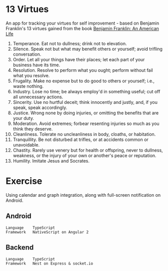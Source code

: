 # 13 Virtues

An app for tracking your virtues for self improvement - based on Benjamin Franklin's 13 virtues gained from the book [Benjamin Franklin: An American Life](https://www.amazon.com/Benjamin-Franklin-American-Walter-Isaacson/dp/074325807X/ref=sr_1_1?ie=UTF8&qid=1475801081&sr=8-1&keywords=benjamin+franklin+bio)

1. Temperance. Eat not to dullness; drink not to elevation.
2. Silence. Speak not but what may benefit others or yourself; avoid trifling conversation.
3. Order. Let all your things have their places; let each part of your business have its time.
4. Resolution. Resolve to perform what you ought; perform without fail what you resolve.
5. Frugality. Make no expense but to do good to others or yourself; i.e., waste nothing.
6. Industry. Lose no time; be always employ'd in something useful; cut off all unnecessary actions.
7. Sincerity. Use no hurtful deceit; think innocently and justly, and, if you speak, speak accordingly.
8. Justice. Wrong none by doing injuries, or omitting the benefits that are your duty.
9. Moderation. Avoid extremes; forbear resenting injuries so much as you think they deserve.
10. Cleanliness. Tolerate no uncleanliness in body, cloaths, or habitation.
11. Tranquillity. Be not disturbed at trifles, or at accidents common or unavoidable.
12. Chastity. Rarely use venery but for health or offspring, never to dullness, weakness, or the injury of your own or another's peace or reputation.
13. Humility. Imitate Jesus and Socrates.

# Exercise

Using calendar and graph integration, along with full-screen notification on Android.

## Android
```
Language	TypeScript
Framework	NativeScript on Angular 2
```

## Backend
```
Language	TypeScript
Framework	Nest on Express & socket.io
```